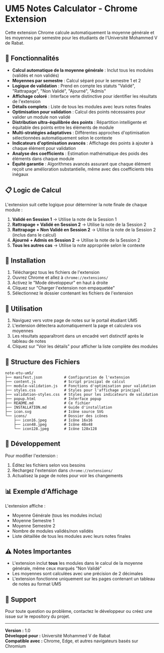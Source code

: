 # UM5 Notes Calculator - Chrome Extension

Cette extension Chrome calcule automatiquement la moyenne générale et les moyennes par semestre pour les étudiants de l'Université Mohammed V de Rabat.

## 🎯 Fonctionnalités

- **Calcul automatique de la moyenne générale** : Inclut tous les modules (validés et non validés)
- **Moyennes par semestre** : Calcul séparé pour le semestre 1 et 2
- **Logique de validation** : Prend en compte les statuts "Validé", "Rattrapage", "Non Validé", "Ajourné", "Admis"
- **Affichage coloré** : Interface verte distinctive pour identifier les résultats de l'extension
- **Détails complets** : Liste de tous les modules avec leurs notes finales
- **Optimisation pour validation** : Calcul des points nécessaires pour valider un module non validé
- **Distribution ultra-équilibrée des points** : Répartition intelligente et équitable des points entre les éléments de module
- **Multi-stratégies adaptatives** : Différentes approches d'optimisation sélectionnées automatiquement selon le contexte
- **Indicateurs d'optimisation avancés** : Affichage des points à ajouter à chaque élément pour validation
- **Analyse des coefficients** : Estimation mathématique des poids des éléments dans chaque module
- **Équité garantie** : Algorithmes avancés assurant que chaque élément reçoit une amélioration substantielle, même avec des coefficients très inégaux

## 📋 Logic de Calcul

L'extension suit cette logique pour déterminer la note finale de chaque module :

1. **Validé en Session 1** → Utilise la note de la Session 1
2. **Rattrapage + Validé en Session 2** → Utilise la note de la Session 2
3. **Rattrapage + Non Validé en Session 2** → Utilise la note de la Session 2 (inclus dans le calcul)
4. **Ajourné + Admis en Session 2** → Utilise la note de la Session 2
5. **Tous les autres cas** → Utilise la note appropriée selon le contexte

## 🚀 Installation

1. Téléchargez tous les fichiers de l'extension
2. Ouvrez Chrome et allez à `chrome://extensions/`
3. Activez le "Mode développeur" en haut à droite
4. Cliquez sur "Charger l'extension non empaquetée"
5. Sélectionnez le dossier contenant les fichiers de l'extension

## 📖 Utilisation

1. Naviguez vers votre page de notes sur le portail étudiant UM5
2. L'extension détectera automatiquement la page et calculera vos moyennes
3. Les résultats apparaîtront dans un encadré vert distinctif après le tableau de notes
4. Cliquez sur "Voir les détails" pour afficher la liste complète des modules

## 📁 Structure des Fichiers

```
note-etu-um5/
├── manifest.json          # Configuration de l'extension
├── content.js             # Script principal de calcul
├── module-validation.js   # Fonctions d'optimisation pour validation
├── styles.css             # Styles pour l'affichage principal
├── validation-styles.css  # Styles pour les indicateurs de validation
├── popup.html             # Interface popup
├── README.md              # Ce fichier
├── INSTALLATION.md        # Guide d'installation
├── icon.svg               # Icône source SVG
└── icons/                 # Dossier des icônes
    ├── icon16.jpeg        # Icône 16x16
    ├── icon48.jpeg        # Icône 48x48
    └── icon128.jpeg       # Icône 128x128
```

## 🔧 Développement

Pour modifier l'extension :

1. Éditez les fichiers selon vos besoins
2. Rechargez l'extension dans `chrome://extensions/`
3. Actualisez la page de notes pour voir les changements

## 📊 Exemple d'Affichage

L'extension affiche :
- Moyenne Générale (tous les modules inclus)
- Moyenne Semestre 1
- Moyenne Semestre 2
- Nombre de modules validés/non validés
- Liste détaillée de tous les modules avec leurs notes finales

## ⚠️ Notes Importantes

- L'extension inclut **tous** les modules dans le calcul de la moyenne générale, même ceux marqués "Non Validé"
- Les moyennes sont calculées avec une précision de 2 décimales
- L'extension fonctionne uniquement sur les pages contenant un tableau de notes au format UM5

## 🤝 Support

Pour toute question ou problème, contactez le développeur ou créez une issue sur le repository du projet.

---

**Version :** 1.0  
**Développé pour :** Université Mohammed V de Rabat  
**Compatible avec :** Chrome, Edge, et autres navigateurs basés sur Chromium
